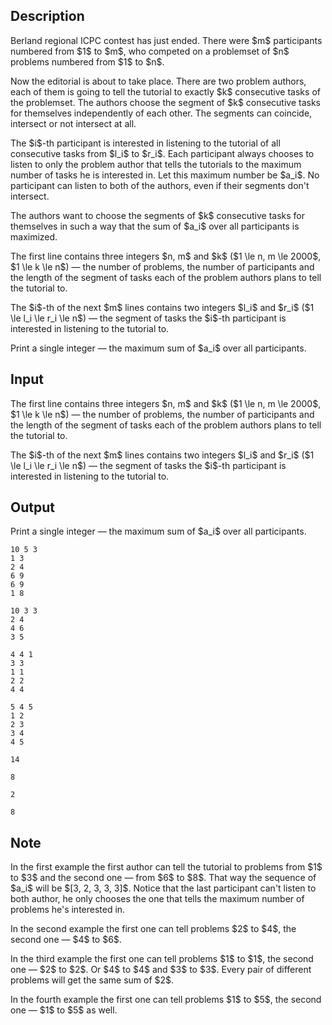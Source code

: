 ## Description

<div><p>Berland regional ICPC contest has just ended. There were $m$ participants numbered from $1$ to $m$, who competed on a problemset of $n$ problems numbered from $1$ to $n$.</p><p>Now the editorial is about to take place. There are two problem authors, each of them is going to tell the tutorial to <span class="tex-font-style-bf">exactly $k$ consecutive tasks</span> of the problemset. The authors choose the segment of $k$ consecutive tasks for themselves independently of each other. The segments can coincide, intersect or not intersect at all.</p><p>The $i$-th participant is interested in listening to the tutorial of all consecutive tasks from $l_i$ to $r_i$. Each participant always chooses to listen to only the problem author that tells the tutorials to the maximum number of tasks he is interested in. Let this maximum number be $a_i$. No participant can listen to both of the authors, even if their segments don't intersect.</p><p>The authors want to choose the segments of $k$ consecutive tasks for themselves in such a way that the sum of $a_i$ over all participants is maximized.</p></div><div class="input-specification"><p>The first line contains three integers $n, m$ and $k$ ($1 \le n, m \le 2000$, $1 \le k \le n$)&nbsp;— the number of problems, the number of participants and the length of the segment of tasks each of the problem authors plans to tell the tutorial to.</p><p>The $i$-th of the next $m$ lines contains two integers $l_i$ and $r_i$ ($1 \le l_i \le r_i \le n$)&nbsp;— the segment of tasks the $i$-th participant is interested in listening to the tutorial to.</p></div><div class="output-specification"><p>Print a single integer&nbsp;— the maximum sum of $a_i$ over all participants.</p></div>

## Input

<p>The first line contains three integers $n, m$ and $k$ ($1 \le n, m \le 2000$, $1 \le k \le n$)&nbsp;— the number of problems, the number of participants and the length of the segment of tasks each of the problem authors plans to tell the tutorial to.</p><p>The $i$-th of the next $m$ lines contains two integers $l_i$ and $r_i$ ($1 \le l_i \le r_i \le n$)&nbsp;— the segment of tasks the $i$-th participant is interested in listening to the tutorial to.</p>

## Output

<p>Print a single integer&nbsp;— the maximum sum of $a_i$ over all participants.</p>





```input1
10 5 3
1 3
2 4
6 9
6 9
1 8
```




```input2
10 3 3
2 4
4 6
3 5
```




```input3
4 4 1
3 3
1 1
2 2
4 4
```




```input4
5 4 5
1 2
2 3
3 4
4 5
```




```output1
14
```




```output2
8
```




```output3
2
```




```output4
8
```



## Note

<p>In the first example the first author can tell the tutorial to problems from $1$ to $3$ and the second one&nbsp;— from $6$ to $8$. That way the sequence of $a_i$ will be $[3, 2, 3, 3, 3]$. Notice that the last participant can't listen to both author, he only chooses the one that tells the maximum number of problems he's interested in.</p><p>In the second example the first one can tell problems $2$ to $4$, the second one&nbsp;— $4$ to $6$.</p><p>In the third example the first one can tell problems $1$ to $1$, the second one&nbsp;— $2$ to $2$. Or $4$ to $4$ and $3$ to $3$. Every pair of different problems will get the same sum of $2$.</p><p>In the fourth example the first one can tell problems $1$ to $5$, the second one&nbsp;— $1$ to $5$ as well.</p>
